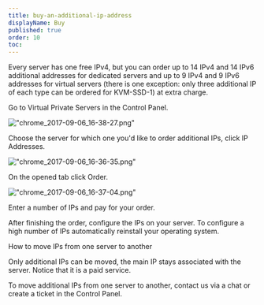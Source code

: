 ```yaml
---
title: buy-an-additional-ip-address
displayName: Buy
published: true
order: 10
toc:
---
```


Every server has one free IPv4, but you can order up to 14 IPv4 and 14 IPv6 additional addresses for dedicated servers and up to 9 IPv4 and 9 IPv6 addresses for virtual servers (there is one exception: only three additional IP of each type can be ordered for KVM-SSD-1) at extra charge.


Go to Virtual Private Servers in the Control Panel.


![\"chrome_2017-09-06_16-38-27.png\"](\"https://support.gcore.com/hc/article_attachments/115008553929/chrome_2017-09-06_16-38-27.png\")


Choose the server for which one you'd like to order additional IPs, click IP Addresses.


![\"chrome_2017-09-06_16-36-35.png\"](\"https://support.gcore.com/hc/article_attachments/115008507065/chrome_2017-09-06_16-36-35.png\")


On the opened tab click Order.


![\"chrome_2017-09-06_16-37-04.png\"](\"https://support.gcore.com/hc/article_attachments/115008554029/chrome_2017-09-06_16-37-04.png\")


Enter a number of IPs and pay for your order.


After finishing the order, configure the IPs on your server. To configure a high number of IPs automatically reinstall your operating system.


How to move IPs from one server to another


Only additional IPs can be moved, the main IP stays associated with the server. Notice that it is a paid service.


To move additional IPs from one server to another, contact us via a chat or create a ticket in the Control Panel.
